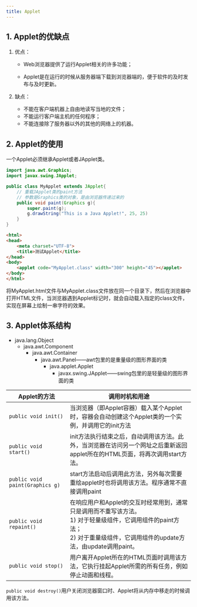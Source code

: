 ```yaml
---
title: Applet
---
```


## 1. Applet的优缺点

1. 优点：

    - Web浏览器提供了运行Applet相关的许多功能；

    - Applet是在运行的时候从服务器端下载到浏览器端的，便于软件的及时发布与及时更新。

2. 缺点：

    - 不能在客户端机器上自由地读写当地的文件；
    - 不能运行客户端主机的任何程序；
    - 不能连接除了服务器以外的其他的网络上的机器。

## 2. Applet的使用

一个Applet必须继承Applet或者JApplet类。

```java
import java.awt.Graphics;
import javax.swing.JApplet;

public class MyApplet extends JApplet{
    // 重载JApplet类的paint方法
    // 参数是Graphics类的对象，是由浏览器传递过来的
    public void paint(Graphics g){
        super.paint(g);
        g.drawString("This is a Java Applet!", 25, 25)
    }
}
```

```html
<html>
<head>
    <meta charset="UTF-8">
    <title>测试Applet</title>
</head>
<body>
    <applet code="MyApplet.class" width="300" height="45"></applet>
</body>
</html>
```

将MyApplet.html文件与MyApplet.class文件放在同一个目录下，然后在浏览器中打开HTML文件，当浏览器遇到Applet标记时，就会自动载入指定的class文件，实现在屏幕上绘制一串字符的效果。

## 3. Applet体系结构

- java.lang.Object
    - java.awt.Component
        - java.awt.Container
            - java.awt.Panel——awt包里的是重量级的图形界面的类
                - java.applet.Applet
                    - javax.swing.JApplet——swing包里的是轻量级的图形界面的类

| Applet的方法                    | 调用时机和用途                                               |
| ------------------------------- | ------------------------------------------------------------ |
| `public void init()`            | 当浏览器（即Applet容器）载入某个Applet时，容器会自动创建这个Applet类的一个实例，并调用它的init方法 |
| `public void start()`           | init方法执行结束之后，自动调用该方法。此外，当浏览器在访问另一个网址之后重新返回applet所在的HTML页面，将再次调用start方法。 |
| `public void paint(Graphics g)` | start方法启动后调用此方法，另外每次需要重绘applet时也将调用该方法。程序通常不直接调用paint |
| `public void repaint()`         | 在响应用户和Applet的交互时经常用到，通常只是调用而不重写该方法。<br />1) 对于轻量级组件，它调用组件的paint方法；<br />2) 对于重量级组件，它调用组件的update方法，由update调用paint。 |
| `public void stop()`            | 用户离开Applet所在的HTML页面时调用该方法，它执行挂起Applet所需的所有任务，例如停止动画和线程。 |

`public void destroy()`用户关闭浏览器窗口时、Applet将从内存中移走的时候调用该方法。
